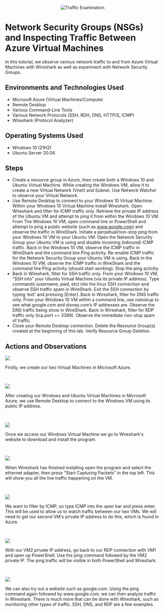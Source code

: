 <p align="center">
<img src="https://i.imgur.com/Ua7udoS.png" alt="Traffic Examination"/>
</p>

<h1>Network Security Groups (NSGs) and Inspecting Traffic Between Azure Virtual Machines</h1>
In this tutorial, we observe various network traffic to and from Azure Virtual Machines with Wireshark as well as experiment with Network Security Groups. <br />




<h2>Environments and Technologies Used</h2>

- Microsoft Azure (Virtual Machines/Compute)
- Remote Desktop
- Various Command-Line Tools
- Various Network Protocols (SSH, RDH, DNS, HTTP/S, ICMP)
- Wireshark (Protocol Analyzer)

<h2>Operating Systems Used </h2>

- Windows 10 (21H2)
- Ubuntu Server 20.04

<h2>Steps</h2>

- Create a resource group in Azure, then create both a Windows 10 and Ubuntu Virtual Machine.  While creating the Windows VM, allow it to create a new Virtual Network (Vnet) and Subnet.  Use Network Watcher to observe your Virtual Network.
- Use Remote Desktop to connect to your Windows 10 Virtual Machine.  Within your Windows 10 Virtual Machine install Wireshark.  Open Wireshark and filter for ICMP traffic only.  Retrieve the private IP address of the Ubuntu VM and attempt to ping it from within the Windows 10 VM.  From The Windows 10 VM, open command line or PowerShell and attempt to ping a public website (such as www.google.com) and observe the traffic in WireShark.  Initiate a perpetual/non-stop ping from your Windows 10 VM to your Ubuntu VM.  Open the Network Security Group your Ubuntu VM is using and disable incoming (inbound) ICMP traffic.  Back in the Windows 10 VM, observe the ICMP traffic in WireShark and the command line Ping activity.  Re-enable ICMP traffic for the Network Security Group your Ubuntu VM is using.  Back in the Windows 10 VM, observe the ICMP traffic in WireShark and the command line Ping activity (should start working).  Stop the ping activity.
- Back in Wireshark, filter for SSH traffic only.  From your Windows 10 VM, “SSH into” your Ubuntu Virtual Machine (via its private IP address).  Type commands (username, pwd, etc) into the linux SSH connection and observe SSH traffic spam in WireShark.  Exit the SSH connection by typing ‘exit’ and pressing [Enter].  Back in Wireshark, filter for DNS traffic only.  From your Windows 10 VM within a command line, use nslookup to see what google.com and disney.com’s IP addresses are.  Observe the DNS traffic being show in WireShark.  Back in Wireshark, filter for RDP traffic only (tcp.port == 3389).  Observe the immediate non-stop spam of traffic.
- Close your Remote Desktop connection.  Delete the Resource Group(s) created at the beginning of this lab.  Verify Resource Group Deletion.


<h2>Actions and Observations</h2>

<p>
<img src="https://github.com/yUSaul/azure-network-protocols/assets/140694677/eb6ac9e9-1214-4f3d-a90b-76322bd0b292"/>
</p>
<p>
Firstly, we create our two Virtual Machines in Microsoft Azure.  
</p>
<br />

<p>
<img src="https://github.com/yUSaul/azure-network-protocols/assets/140694677/958e0ef5-e37c-45e5-af12-0d4d1396bfb4"/>
</p>
<p>
After creating our Windows and Ubuntu Virtual Machines in Microsoft Azure, we use Remote Desktop to connect to the Windows VM using its public IP address.
</p>
<br />

<p>
<img src="https://github.com/yUSaul/azure-network-protocols/assets/140694677/a78fcb02-7909-4116-8d90-794cfe89d765"/>
</p>
<p>
Once we access our Windows Virtual Machine we go to Wireshark's website to download and install the program.
</p>
<br />

<p>
<img src="https://github.com/yUSaul/azure-network-protocols/assets/140694677/8743ab43-069a-4b63-b743-04d2db249cc6"/>
</p>
<p>
When Wireshark has finished installing open the program and select the ethernet adapter, then press "Start Capturing Packets" in the top left.  This will show you all the live traffic happening on the VM.  
</p>
<br />

<p>
<img src="https://github.com/yUSaul/azure-network-protocols/assets/140694677/a792efe6-ddcf-4c6d-b337-a75bf697a2ea"/>
</p>
<p>
We want to filter by ICMP, so type ICMP into the open bar and press enter.  This will be used to allow us to watch traffic between our two VMs.  We will need to get our second VM's private IP address to do this, which is found in Azure.
</p>
<br />

<p>
<img src="https://github.com/yUSaul/azure-network-protocols/assets/140694677/26cba95d-e911-42a5-ba43-562d4c8ecb19"/>
</p>
<p>
With our VM2 private IP address, go back to our RDP connection with VM1 and open up PowerShell.  Use the ping command followed by the VM2 private IP.  The ping traffic will be visible in both PowerShell and Wireshark.
</p>
<br />

<p>
<img src="https://github.com/yUSaul/azure-network-protocols/assets/140694677/fa4a8600-1ba9-41cc-8f45-588faa46ad29"/>
</p>
<p>
We can also try out a website such as google.com.  Using the ping command again followed by www.google.com, we can then analyze traffic in Wireshark.  There is much more that can be done with Wireshark, such as monitoring other types of traffic.  SSH, DNS, and RDP are a few examples.
</p>
<br />

